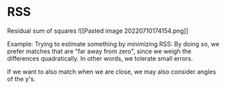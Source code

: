 # RSS
Residual sum of squares
![[Pasted image 20220710174154.png]]

Example: Trying to estimate something by minimizing RSS:
By doing so, we prefer matches that are "far away from zero", since we weigh the differences quadratically. In other words, we tolerate small errors.

If we want to also match when we are close, we may also consider angles of the y's.


